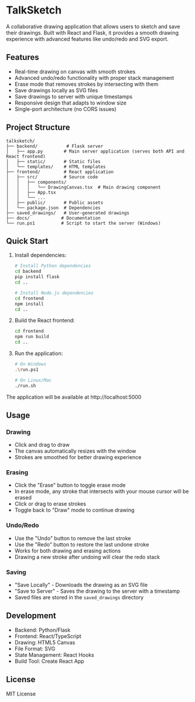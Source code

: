 # TalkSketch

A collaborative drawing application that allows users to sketch and save their drawings. Built with React and Flask, it provides a smooth drawing experience with advanced features like undo/redo and SVG export.

## Features

- Real-time drawing on canvas with smooth strokes
- Advanced undo/redo functionality with proper stack management
- Erase mode that removes strokes by intersecting with them
- Save drawings locally as SVG files
- Save drawings to server with unique timestamps
- Responsive design that adapts to window size
- Single-port architecture (no CORS issues)

## Project Structure

```
talksketch/
├── backend/           # Flask server
│   ├── app.py        # Main server application (serves both API and React frontend)
│   ├── static/       # Static files
│   └── templates/    # HTML templates
├── frontend/         # React application
│   ├── src/          # Source code
│   │   ├── components/
│   │   │   └── DrawingCanvas.tsx  # Main drawing component
│   │   ├── App.tsx
│   │   └── ...
│   ├── public/       # Public assets
│   └── package.json  # Dependencies
├── saved_drawings/   # User-generated drawings
├── docs/            # Documentation
└── run.ps1          # Script to start the server (Windows)
```

## Quick Start

1. Install dependencies:
   ```bash
   # Install Python dependencies
   cd backend
   pip install flask
   cd ..

   # Install Node.js dependencies
   cd frontend
   npm install
   cd ..
   ```

2. Build the React frontend:
   ```bash
   cd frontend
   npm run build
   cd ..
   ```

3. Run the application:
   ```bash
   # On Windows
   .\run.ps1

   # On Linux/Mac
   ./run.sh
   ```

The application will be available at http://localhost:5000

## Usage

### Drawing
- Click and drag to draw
- The canvas automatically resizes with the window
- Strokes are smoothed for better drawing experience

### Erasing
- Click the "Erase" button to toggle erase mode
- In erase mode, any stroke that intersects with your mouse cursor will be erased
- Click or drag to erase strokes
- Toggle back to "Draw" mode to continue drawing

### Undo/Redo
- Use the "Undo" button to remove the last stroke
- Use the "Redo" button to restore the last undone stroke
- Works for both drawing and erasing actions
- Drawing a new stroke after undoing will clear the redo stack

### Saving
- "Save Locally" - Downloads the drawing as an SVG file
- "Save to Server" - Saves the drawing to the server with a timestamp
- Saved files are stored in the `saved_drawings` directory

## Development

- Backend: Python/Flask
- Frontend: React/TypeScript
- Drawing: HTML5 Canvas
- File Format: SVG
- State Management: React Hooks
- Build Tool: Create React App

## License

MIT License